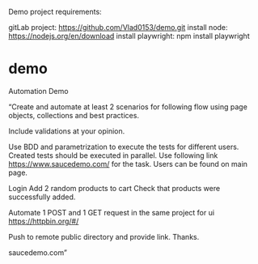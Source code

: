 Demo project requirements:

gitLab project: https://github.com/Vlad0153/demo.git
install node: https://nodejs.org/en/download
install playwright: npm install playwright


# demo
Automation Demo

“Create and automate at least 2 scenarios for following flow using page objects, collections and best practices.

Include validations at your opinion.

Use BDD and parametrization to execute the tests for different users. Created tests should be executed in parallel.
Use following link https://www.saucedemo.com/ for the task. Users can be found on main page.

 

Login
Add 2 random products to cart
Check that products were successfully added.
 

Automate 1 POST and 1 GET request in the same project for ui
https://httpbin.org/#/

Push to remote public directory and provide link. Thanks.

saucedemo.com”
